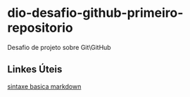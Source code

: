 # dio-desafio-github-primeiro-repositorio
Desafio de projeto sobre Git\GitHub

## Linkes Úteis
[sintaxe basica markdown](https://www.markdownguide.org/getting-started/)
